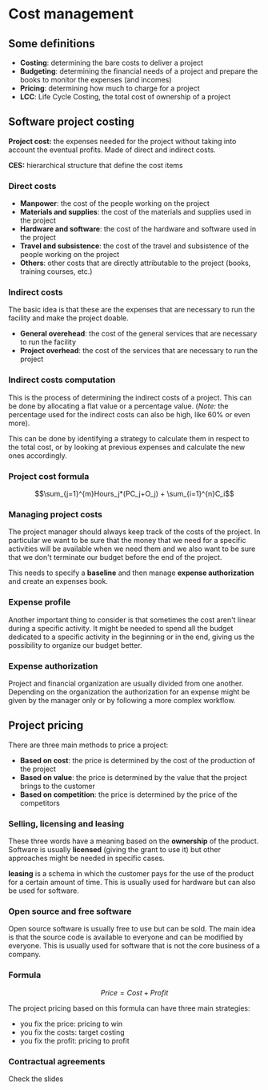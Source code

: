 # Cost management

## Some definitions

- **Costing**: determining the bare costs to deliver a project
- **Budgeting**: determining the financial needs of a project and prepare the books to monitor the expenses (and incomes)
- **Pricing**: determining how much to charge for a project
- **LCC**: Life Cycle Costing, the total cost of ownership of a project

## Software project costing

**Project cost:** the expenses needed for the project without taking into account the eventual profits. Made of direct and indirect costs.

**CES:** hierarchical structure that define the cost items

### Direct costs

- **Manpower**: the cost of the people working on the project
- **Materials and supplies**: the cost of the materials and supplies used in the project
- **Hardware and software**: the cost of the hardware and software used in the project
- **Travel and subsistence**: the cost of the travel and subsistence of the people working on the project
- **Others**: other costs that are directly attributable to the project (books, training courses, etc.)

### Indirect costs

The basic idea is that these are the expenses that are necessary to run the facility and make the project doable.

- **General overehead**: the cost of the general services that are necessary to run the facility
- **Project overhead**: the cost of the services that are necessary to run the project

### Indirect costs computation

This is the process of determining the indirect costs of a project. This can be done by allocating a flat value or a percentage value. (*Note:* the percentage used for the indirect costs can also be high, like 60% or even more).

This can be done by identifying a strategy to calculate them in respect to the total cost, or by looking at previous expenses and calculate the new ones accordingly.

### Project cost formula

$$\sum_{j=1}^{m}Hours_j*(PC_j+O_j) + \sum_{i=1}^{n}C_i$$

### Managing project costs

The project manager should always keep track of the costs of the project. In particular we want to be sure that the money that we need for a specific activities will be available when we need them and we also want to be sure that we don't terminate our budget before the end of the project.

This needs to specify a **baseline** and then manage **expense authorization** and create an expenses book.

### Expense profile

Another important thing to consider is that sometimes the cost aren't linear during a specific activity. It might be needed to spend all the budget dedicated to a specific activity in the beginning or in the end, giving us the possibility to organize our budget better.

### Expense authorization

Project and financial organization are usually divided from one another. Depending on the organization the authorization for an expense might be given by the manager only or by following a more complex workflow.

## Project pricing

There are three main methods to price a project:

- **Based on cost**: the price is determined by the cost of the production of the project
- **Based on value**: the price is determined by the value that the project brings to the customer
- **Based on competition**: the price is determined by the price of the competitors

### Selling, licensing and leasing

These three words have a meaning based on the **ownership** of the product. Software is usually **licensed** (giving the grant to use it) but other approaches might be needed in specific cases.

**leasing** is a schema in which the customer pays for the use of the product for a certain amount of time. This is usually used for hardware but can also be used for software.

### Open source and free software

Open source software is usually free to use but can be sold. The main idea is that the source code is available to everyone and can be modified by everyone. This is usually used for software that is not the core business of a company.

### Formula

$$Price = Cost + Profit$$

The project pricing based on this formula can have three main strategies:

- you fix the price: pricing to win
- you fix the costs: target costing
- you fix the profit: pricing to profit

### Contractual agreements

Check the slides
